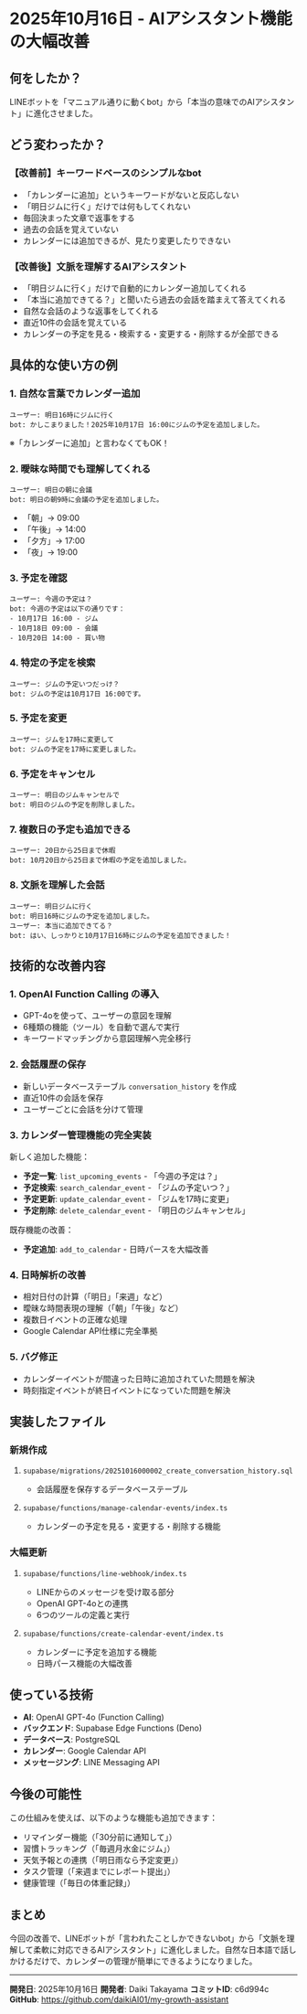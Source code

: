 # 2025年10月16日 - AIアシスタント機能の大幅改善

## 何をしたか？

LINEボットを「マニュアル通りに動くbot」から「本当の意味でのAIアシスタント」に進化させました。

## どう変わったか？

### 【改善前】キーワードベースのシンプルなbot
- 「カレンダーに追加」というキーワードがないと反応しない
- 「明日ジムに行く」だけでは何もしてくれない
- 毎回決まった文章で返事をする
- 過去の会話を覚えていない
- カレンダーには追加できるが、見たり変更したりできない

### 【改善後】文脈を理解するAIアシスタント
- 「明日ジムに行く」だけで自動的にカレンダー追加してくれる
- 「本当に追加できてる？」と聞いたら過去の会話を踏まえて答えてくれる
- 自然な会話のような返事をしてくれる
- 直近10件の会話を覚えている
- カレンダーの予定を見る・検索する・変更する・削除するが全部できる

## 具体的な使い方の例

### 1. 自然な言葉でカレンダー追加
```
ユーザー: 明日16時にジムに行く
bot: かしこまりました！2025年10月17日 16:00にジムの予定を追加しました。
```
※「カレンダーに追加」と言わなくてもOK！

### 2. 曖昧な時間でも理解してくれる
```
ユーザー: 明日の朝に会議
bot: 明日の朝9時に会議の予定を追加しました。
```
- 「朝」→ 09:00
- 「午後」→ 14:00
- 「夕方」→ 17:00
- 「夜」→ 19:00

### 3. 予定を確認
```
ユーザー: 今週の予定は？
bot: 今週の予定は以下の通りです：
- 10月17日 16:00 - ジム
- 10月18日 09:00 - 会議
- 10月20日 14:00 - 買い物
```

### 4. 特定の予定を検索
```
ユーザー: ジムの予定いつだっけ？
bot: ジムの予定は10月17日 16:00です。
```

### 5. 予定を変更
```
ユーザー: ジムを17時に変更して
bot: ジムの予定を17時に変更しました。
```

### 6. 予定をキャンセル
```
ユーザー: 明日のジムキャンセルで
bot: 明日のジムの予定を削除しました。
```

### 7. 複数日の予定も追加できる
```
ユーザー: 20日から25日まで休暇
bot: 10月20日から25日まで休暇の予定を追加しました。
```

### 8. 文脈を理解した会話
```
ユーザー: 明日ジムに行く
bot: 明日16時にジムの予定を追加しました。
ユーザー: 本当に追加できてる？
bot: はい、しっかりと10月17日16時にジムの予定を追加できました！
```

## 技術的な改善内容

### 1. OpenAI Function Calling の導入
- GPT-4oを使って、ユーザーの意図を理解
- 6種類の機能（ツール）を自動で選んで実行
- キーワードマッチングから意図理解へ完全移行

### 2. 会話履歴の保存
- 新しいデータベーステーブル `conversation_history` を作成
- 直近10件の会話を保存
- ユーザーごとに会話を分けて管理

### 3. カレンダー管理機能の完全実装
新しく追加した機能：
- **予定一覧**: `list_upcoming_events` - 「今週の予定は？」
- **予定検索**: `search_calendar_event` - 「ジムの予定いつ？」
- **予定更新**: `update_calendar_event` - 「ジムを17時に変更」
- **予定削除**: `delete_calendar_event` - 「明日のジムキャンセル」

既存機能の改善：
- **予定追加**: `add_to_calendar` - 日時パースを大幅改善

### 4. 日時解析の改善
- 相対日付の計算（「明日」「来週」など）
- 曖昧な時間表現の理解（「朝」「午後」など）
- 複数日イベントの正確な処理
- Google Calendar API仕様に完全準拠

### 5. バグ修正
- カレンダーイベントが間違った日時に追加されていた問題を解決
- 時刻指定イベントが終日イベントになっていた問題を解決

## 実装したファイル

### 新規作成
1. `supabase/migrations/20251016000002_create_conversation_history.sql`
   - 会話履歴を保存するデータベーステーブル

2. `supabase/functions/manage-calendar-events/index.ts`
   - カレンダーの予定を見る・変更する・削除する機能

### 大幅更新
1. `supabase/functions/line-webhook/index.ts`
   - LINEからのメッセージを受け取る部分
   - OpenAI GPT-4oとの連携
   - 6つのツールの定義と実行

2. `supabase/functions/create-calendar-event/index.ts`
   - カレンダーに予定を追加する機能
   - 日時パース機能の大幅改善

## 使っている技術

- **AI**: OpenAI GPT-4o (Function Calling)
- **バックエンド**: Supabase Edge Functions (Deno)
- **データベース**: PostgreSQL
- **カレンダー**: Google Calendar API
- **メッセージング**: LINE Messaging API

## 今後の可能性

この仕組みを使えば、以下のような機能も追加できます：
- リマインダー機能（「30分前に通知して」）
- 習慣トラッキング（「毎週月水金にジム」）
- 天気予報との連携（「明日雨なら予定変更」）
- タスク管理（「来週までにレポート提出」）
- 健康管理（「毎日の体重記録」）

## まとめ

今回の改善で、LINEボットが「言われたことしかできないbot」から「文脈を理解して柔軟に対応できるAIアシスタント」に進化しました。自然な日本語で話しかけるだけで、カレンダーの管理が簡単にできるようになりました。

---

**開発日**: 2025年10月16日
**開発者**: Daiki Takayama
**コミットID**: c6d994c
**GitHub**: https://github.com/daikiAI01/my-growth-assistant
